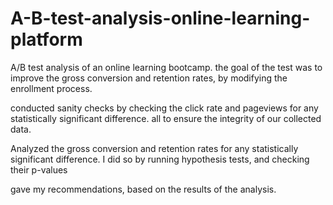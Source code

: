 # A-B-test-analysis-online-learning-platform
A/B test analysis of an online learning bootcamp. the goal of the test was to improve the gross conversion and retention rates, by modifying the enrollment process.

conducted sanity checks by checking the click rate and pageviews for any statistically significant difference. all to ensure the integrity of our collected data.

Analyzed the gross conversion and retention rates for any statistically significant difference. I did so by running hypothesis tests, and checking their p-values


gave my recommendations, based on the results of the analysis.

